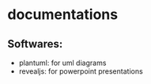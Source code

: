 # documentations

## Softwares:
- plantuml: for uml diagrams
- revealjs: for powerpoint presentations
